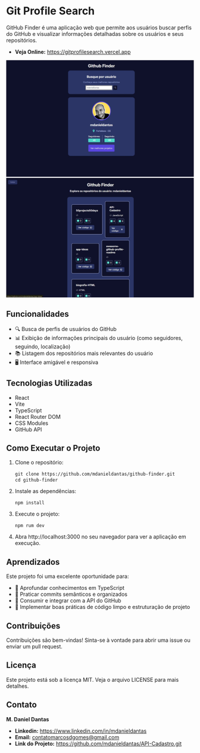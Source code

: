 # Git Profile Search

GitHub Finder é uma aplicação web que permite aos usuários buscar perfis do GitHub e visualizar informações detalhadas sobre os usuários e seus repositórios.

- **Veja Online:** https://gitprofilesearch.vercel.app

![Projeto](./public/ImgDesktopSiteTela1.jpg)
![Projeto](./public/ImgDesktopSiteTela2.jpg)

## Funcionalidades

- 🔍 Busca de perfis de usuários do GitHub
- 📊 Exibição de informações principais do usuário (como seguidores, seguindo, localização)
- 📚 Listagem dos repositórios mais relevantes do usuário
- 🖥️ Interface amigável e responsiva

## Tecnologias Utilizadas

- React
- Vite
- TypeScript
- React Router DOM
- CSS Modules
- GitHub API

## Como Executar o Projeto

1. Clone o repositório:

    ```terminal
    git clone https://github.com/mdanieldantas/github-finder.git
    cd github-finder
    ```

2. Instale as dependências:

    ```terminal
    npm install
    ```

3. Execute o projeto:

    ```terminal
    npm rum dev
    ```

4. Abra http://localhost:3000 no seu navegador para ver a aplicação em execução.

## Aprendizados

Este projeto foi uma excelente oportunidade para:

- 🔷 Aprofundar conhecimentos em TypeScript
- 🔷 Praticar commits semânticos e organizados
- 🔷 Consumir e integrar com a API do GitHub
- 🔷 Implementar boas práticas de código limpo e estruturação de projeto

## Contribuições

Contribuições são bem-vindas! Sinta-se à vontade para abrir uma issue ou enviar um pull request.

## Licença

Este projeto está sob a licença MIT. Veja o arquivo LICENSE para mais detalhes.

## Contato

**M. Daniel Dantas**

- **Linkedin:** https://www.linkedin.com/in/mdanieldantas
- **Email:** contatomarcosdgomes@gmail.com
- **Link do Projeto:** https://github.com/mdanieldantas/API-Cadastro.git
